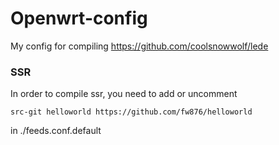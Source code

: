 # Openwrt-config
My config for compiling https://github.com/coolsnowwolf/lede

### SSR

In order to compile ssr, you need to add or uncomment 
```
src-git helloworld https://github.com/fw876/helloworld
```
in ./feeds.conf.default
